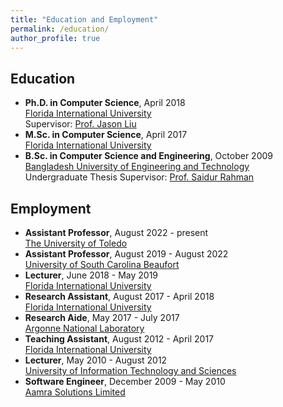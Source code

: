 ```yaml
---
title: "Education and Employment"
permalink: /education/
author_profile: true
---
```


## Education

* **Ph.D. in Computer Science**, April 2018<br/>
[Florida International University](https://www.fiu.edu)<br/>
Supervisor: [Prof. Jason Liu](http://people.cis.fiu.edu/liux/)
* **M.Sc. in Computer Science**, April 2017<br/>
[Florida International University](https://www.fiu.edu)
* **B.Sc. in Computer Science and Engineering**, October 2009<br/>
[Bangladesh University of Engineering and Technology](http://buet.ac.bd)<br/>
Undergraduate Thesis Supervisor: [Prof. Saidur Rahman](https://saidurrahman.buet.ac.bd/)

## Employment
* **Assistant Professor**, August 2022 - present<br/>
[The University of Toledo](https://www.utoledo.edu/)
* **Assistant Professor**, August 2019 - August 2022<br/>
[University of South Carolina Beaufort](https://www.uscb.edu)
* **Lecturer**, June 2018 - May 2019<br/>
[Florida International University](https://www.fiu.edu)
* **Research Assistant**, August 2017 - April 2018<br/>
[Florida International University](https://www.fiu.edu)
* **Research Aide**, May 2017 - July 2017<br/>
[Argonne National Laboratory](https://www.anl.gov/) 
* **Teaching Assistant**, August 2012 - April 2017<br/>
[Florida International University](https://www.fiu.edu)
* **Lecturer**, May 2010 - August 2012<br/>
[University of Information Technology and Sciences](https://www.uits.edu.bd/)
* **Software Engineer**, December 2009 - May 2010<br/>
[Aamra Solutions Limited](https://www.aamra.com.bd/) 
